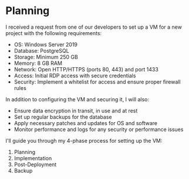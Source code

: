 # Planning

I received a request from one of our developers to set up a VM for a new project with the following requirements:

- OS: Windows Server 2019  
- Database: PostgreSQL  
- Storage: Minimum 250 GB  
- Memory: 8 GB RAM  
- Network: Open HTTP/HTTPS (ports 80, 443) and port 1433  
- Access: Initial RDP access with secure credentials  
- Security: Implement a whitelist for access and ensure proper firewall rules

In addition to configuring the VM and securing it, I will also:

- Ensure data encryption in transit, in use and at rest  
- Set up regular backups for the database  
- Apply necessary patches and updates for OS and software  
- Monitor performance and logs for any security or performance issues

I'll guide you through my 4-phase process for setting up the VM:  
1. Planning 
2. Implementation  
3. Post-Deployment 
4. Backup
